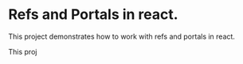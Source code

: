 # Refs and Portals in react.

This project demonstrates how to work with refs and portals in react.

This proj